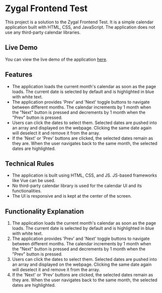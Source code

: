 # Zygal Frontend Test

This project is a solution to the Zygal Frontend Test. It is a simple calendar application built with HTML, CSS, and JavaScript. The application does not use any third-party calendar libraries.

## Live Demo

You can view the live demo of the application [here](https://vercel.com/vinit-churi/zygal-calendar-assignment/BV9gA8zCuGbsw7XTotwWsG94vijk).

## Features

- The application loads the current month's calendar as soon as the page loads. The current date is selected by default and is highlighted in blue with white text.
- The application provides 'Prev' and 'Next' toggle buttons to navigate between different months. The calendar increments by 1 month when the "Next" button is pressed and decrements by 1 month when the "Prev" button is pressed.
- Users can click the dates to select them. Selected dates are pushed into an array and displayed on the webpage. Clicking the same date again will deselect it and remove it from the array.
- If the 'Next' or 'Prev' buttons are clicked, the selected dates remain as they are. When the user navigates back to the same month, the selected dates are highlighted.

## Technical Rules

- The application is built using HTML, CSS, and JS. JS-based frameworks like Vue can be used.
- No third-party calendar library is used for the calendar UI and its functionalities.
- The UI is responsive and is kept at the center of the screen.

## Functionality Explanation

1. The application loads the current month's calendar as soon as the page loads. The current date is selected by default and is highlighted in blue with white text.
2. The application provides 'Prev' and 'Next' toggle buttons to navigate between different months. The calendar increments by 1 month when the "Next" button is pressed and decrements by 1 month when the "Prev" button is pressed.
3. Users can click the dates to select them. Selected dates are pushed into an array and displayed on the webpage. Clicking the same date again will deselect it and remove it from the array.
4. If the 'Next' or 'Prev' buttons are clicked, the selected dates remain as they are. When the user navigates back to the same month, the selected dates are highlighted.